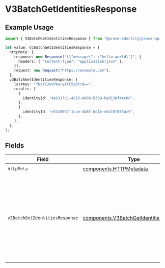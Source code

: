 # V3BatchGetIdentitiesResponse

## Example Usage

```typescript
import { V3BatchGetIdentitiesResponse } from "@prove-identity/prove-api/models/operations";

let value: V3BatchGetIdentitiesResponse = {
  httpMeta: {
    response: new Response("{\"message\": \"hello world\"}", {
      headers: { "Content-Type": "application/json" },
    }),
    request: new Request("https://example.com"),
  },
  v3BatchGetIdentitiesResponse: {
    lastKey: "fNqtI2wVPka+yAFC5qRtrQ==",
    results: [
      {
        identityId: "4a6317c1-4855-4900-b369-bed138f4ec00",
      },
      {
        identityId: "e53c0597-1cce-4d8f-bd1b-e0a10f875ac9",
      },
    ],
  },
};
```

## Fields

| Field                                                                                                                                                                        | Type                                                                                                                                                                         | Required                                                                                                                                                                     | Description                                                                                                                                                                  | Example                                                                                                                                                                      |
| ---------------------------------------------------------------------------------------------------------------------------------------------------------------------------- | ---------------------------------------------------------------------------------------------------------------------------------------------------------------------------- | ---------------------------------------------------------------------------------------------------------------------------------------------------------------------------- | ---------------------------------------------------------------------------------------------------------------------------------------------------------------------------- | ---------------------------------------------------------------------------------------------------------------------------------------------------------------------------- |
| `httpMeta`                                                                                                                                                                   | [components.HTTPMetadata](../../models/components/httpmetadata.md)                                                                                                           | :heavy_check_mark:                                                                                                                                                           | N/A                                                                                                                                                                          |                                                                                                                                                                              |
| `v3BatchGetIdentitiesResponse`                                                                                                                                               | [components.V3BatchGetIdentitiesResponse](../../models/components/v3batchgetidentitiesresponse.md)                                                                           | :heavy_minus_sign:                                                                                                                                                           | V3BatchGetIdentitiesResponse                                                                                                                                                 | {<br/>"lastKey": "fNqtI2wVPka+yAFC5qRtrQ==",<br/>"results": [<br/>{<br/>"identityId": "4a6317c1-4855-4900-b369-bed138f4ec00"<br/>},<br/>{<br/>"identityId": "e53c0597-1cce-4d8f-bd1b-e0a10f875ac9"<br/>}<br/>]<br/>} |